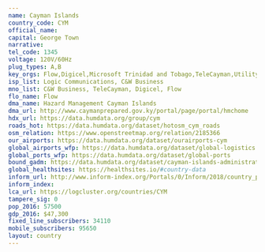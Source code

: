 ```yaml
---
name: Cayman Islands
country_code: CYM
official_name:
capital: George Town
narrative:
tel_code: 1345
voltage: 120V/60Hz
plug_types: A,B
key_orgs: Flow,Digicel,Microsoft Trinidad and Tobago,TeleCayman,Utility  Regulation  and  Competition  Office (OfReg),C&W Business,Logic Communications
isp_list: Logic Communications, C&W Business
mno_list: C&W Business, TeleCayman, Digicel, Flow
flo_name: Flow 
dma_name: Hazard Management Cayman Islands
dma_url: http://www.caymanprepared.gov.ky/portal/page/portal/hmchome
hdx_url: https://data.humdata.org/group/cym
roads_hot: https://data.humdata.org/dataset/hotosm_cym_roads
osm_relation: https://www.openstreetmap.org/relation/2185366
our_airports: https://data.humdata.org/dataset/ourairports-cym
global_airports_wfp: https://data.humdata.org/dataset/global-logistics
global_ports_wfp: https://data.humdata.org/dataset/global-ports
bound_gadm: https://data.humdata.org/dataset/cayman-islands-administrative-level-0-nation-and-1-district-boundaries
global_healthsites: https://healthsites.io/#country-data
inform_url: http://www.inform-index.org/Portals/0/Inform/2018/country_profiles/CYM.pdf
inform_index:
lca_url: https://logcluster.org/countries/CYM
tampere_sig: 0
pop_2016: 57500
gdp_2016: $47,300
fixed_line_subscribers: 34110
mobile_subscribers: 95650
layout: country
---
```

